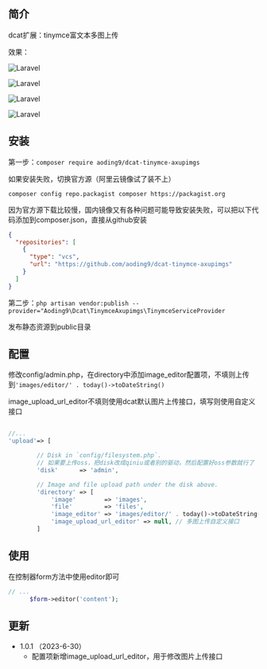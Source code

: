 ## 简介

dcat扩展：tinymce富文本多图上传

效果：

![Laravel](https://cdn.learnku.com/uploads/images/202306/09/78338/hebjBHjITk.png!large)

![Laravel](https://cdn.learnku.com/uploads/images/202306/09/78338/gfJMOTqHAp.png!large)

![Laravel](https://cdn.learnku.com/uploads/images/202306/09/78338/au0JseBO00.png!large)

![Laravel](https://cdn.learnku.com/uploads/images/202306/09/78338/EIJa30Gfl1.png!large)

## 安装

第一步：`composer require aoding9/dcat-tinymce-axupimgs`

如果安装失败，切换官方源（阿里云镜像试了装不上）

`composer config repo.packagist composer https://packagist.org`

因为官方源下载比较慢，国内镜像又有各种问题可能导致安装失败，可以把以下代码添加到composer.json，直接从github安装
```json
{
  "repositories": [
    {
      "type": "vcs",
      "url": "https://github.com/aoding9/dcat-tinymce-axupimgs"
    }
  ]
}
```




第二步：`php artisan vendor:publish --provider="Aoding9\Dcat\TinymceAxupimgs\TinymceServiceProvider`

发布静态资源到public目录


## 配置

修改config/admin.php，在directory中添加image_editor配置项，不填则上传到`'images/editor/' . today()->toDateString()`

image_upload_url_editor不填则使用dcat默认图片上传接口，填写则使用自定义接口

```php

//...
'upload'=> [

        // Disk in `config/filesystem.php`.
        // 如果要上传oss，把disk改成qiniu或者别的驱动，然后配置好oss参数就行了
        'disk'      => 'admin',

        // Image and file upload path under the disk above.
        'directory' => [
            'image'        => 'images',
            'file'         => 'files',
            'image_editor' => 'images/editor/' . today()->toDateString(), // 多图上传的路径
            'image_upload_url_editor' => null, // 多图上传自定义接口
        ]

```




## 使用
在控制器form方法中使用editor即可
```php
// ...
      $form->editor('content');

```

## 更新

- 1.0.1 （2023-6-30）
  - 配置项新增image_upload_url_editor，用于修改图片上传接口